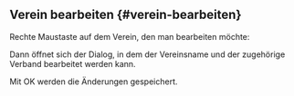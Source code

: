 ## Verein bearbeiten {#verein-bearbeiten}

Rechte Maustaste auf dem Verein, den man bearbeiten möchte:

Dann öffnet sich der Dialog, in dem der Vereinsname und der zugehörige Verband bearbeitet werden kann.

Mit OK werden die Änderungen gespeichert.